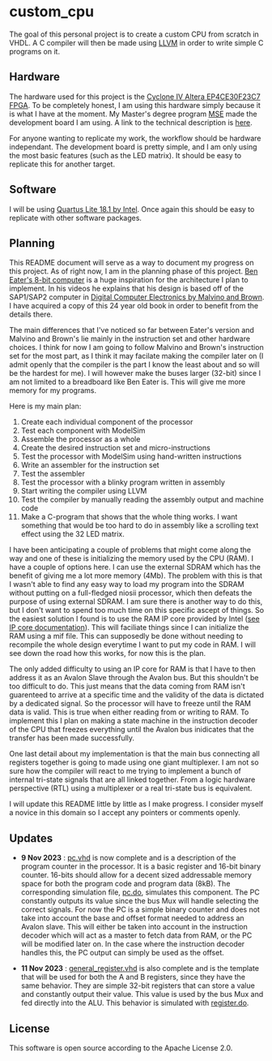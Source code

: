 # custom_cpu
The goal of this personal project is to create a custom CPU from scratch in VHDL. 
A C compiler will then be made using [LLVM](https://llvm.org/) in order to write simple C programs on it. 

## Hardware
The hardware used for this project is the [Cyclone IV Altera EP4CE30F23C7 FPGA](https://www.mouser.fr/datasheet/2/612/cyiv_53001-1299432.pdf).
To be completely honest, I am using this hardware simply because it is what I have at the moment. 
My Master's degree program [MSE](https://www.hes-so.ch/en/master/hes-so-master/programmes/engineering-mse) made the development board I am using. 
A link to the technical description is [here](https://mse-wiki.ti.bfh.ch/).

For anyone wanting to replicate my work, the workflow should be hardware independant. 
The development board is pretty simple, and I am only using the most basic features (such as the LED matrix).
It should be easy to replicate this for another target. 

## Software
I will be using [Quartus Lite 18.1 by Intel](https://www.intel.com/content/www/us/en/software-kit/665990/intel-quartus-prime-lite-edition-design-software-version-18-1-for-windows.html?). 
Once again this should be easy to replicate with other software packages. 

## Planning
This README document will serve as a way to document my progress on this project. As of right now, I am in the planning phase of this project. 
[Ben Eater's 8-bit computer](https://eater.net/8bit/) is a huge inspiration for the architecture I plan to implement.
In his videos he explains that his design is based off of the SAP1/SAP2 computer in [Digital Computer Electronics
by Malvino and Brown](https://archive.org/details/367026792DigitalComputerElectronicsAlbertPaulMalvinoAndJeraldABrownPdf1).
I have acquired a copy of this 24 year old book in order to benefit from the details there.

The main differences that I've noticed so far between Eater's version and Malvino and Brown's lie mainly in the 
instruction set and other hardware choices. I think for now I am going to follow Malvino and Brown's instruction set
for the most part, as I think it may facilate making the compiler later on (I admit openly that 
the compiler is the part I know the least about and so will be the hardest for me). I will however make the buses
larger (32-bit) since I am not limited to a breadboard like Ben Eater is. This will give me more
memory for my programs. 

Here is my main plan:

1. Create each individual component of the processor
2. Test each component with ModelSim
3. Assemble the processor as a whole
4. Create the desired instruction set and micro-instructions
5. Test the processor with ModelSim using hand-written instructions
6. Write an assembler for the instruction set
7. Test the assembler
8. Test the processor with a blinky program written in assembly
9. Start writing the compiler using LLVM
10. Test the compiler by manually reading the assembly output and machine code
11. Make a C-program that shows that the whole thing works. I want something that would be too hard to do in assembly like a scrolling text effect using the 32 LED matrix.

I have been anticipating a couple of problems that might come along the way and one of these is initializing
the memory used by the CPU (RAM). I have a couple of options here. I can use the external SDRAM which has the 
benefit of giving me a lot more memory (4Mb). The problem with this is that I wasn't able to find any 
easy way to load my program into the SDRAM without putting on a full-fledged niosii processor, which then
defeats the purpose of using external SDRAM. I am sure there is another way to do this, but I don't want to spend
too much time on this specific ascept of things. So the easiest solution I found is to use the RAM IP core provided
by Intel ([see IP core documentation](https://www.intel.com/content/www/us/en/docs/programmable/683285/18-1/core-user-guide.html)).
This will faciliate things since I can initialize the RAM using a mif file. This can supposedly be done without
needing to recompile the whole design everytime I want to put my code in RAM. I will see down the road how this works,
for now this is the plan. 

The only added difficulty to using an IP core for RAM is that I have to then address it as an Avalon Slave through
the Avalon bus. But this shouldn't be too difficult to do. This just means that the data coming from RAM isn't guarenteed
to arrive at a specific time and the validity of the data is dictated by a dedicated signal. So the processor will
have to freeze until the RAM data is valid. This is true when either reading from or writing to RAM. To implement this
I plan on making a state machine in the instruction decoder of the CPU that freezes everything until the Avalon
bus inidicates that the transfer has been made successfully. 

One last detail about my implementation is that the main bus connecting all registers together is going to made
using one giant multiplexer. I am not so sure how the compiler will react to me trying to implement a bunch of 
internal tri-state signals that are all linked together. From a logic hardware perspective (RTL) using a multiplexer or 
a real tri-state bus is equivalent. 

I will update this README little by little as I make progress. I consider myself a novice in this domain so I accept any 
pointers or comments openly. 

## Updates

* **9 Nov 2023** : [pc.vhd](/pc.vhd) is now complete and is a description of the program counter in the processor. It is a basic register and 16-bit binary counter.
16-bits should allow for a decent sized addressable memory space for both the program code and program data (8kB). The corresponding
simulation file, [pc.do](/simulation/pc.do), simulates this component. The PC constantly outputs its value since the bus Mux will 
handle selecting the correct signals. For now the PC is a simple binary counter and does not take into account the base and offset format 
needed to address an Avalon slave. This will either be taken into account in the instruction decoder which will act as a master to 
fetch data from RAM, or the PC will be modified later on. In the case where the instruction decoder handles this, the PC output can simply be used 
as the offset. 

* **11 Nov 2023** : [general_register.vhd](/general_register.vhd) is also complete and is the template that will be used for both the A and B registers, since they have
the same behavior. They are simple 32-bit registers that can store a value and constantly output their value. This value is used by the bus Mux
and fed directly into the ALU. This behavior is simulated with [register.do](/simulation/register.do). 

## License
This software is open source according to the Apache License 2.0. 
